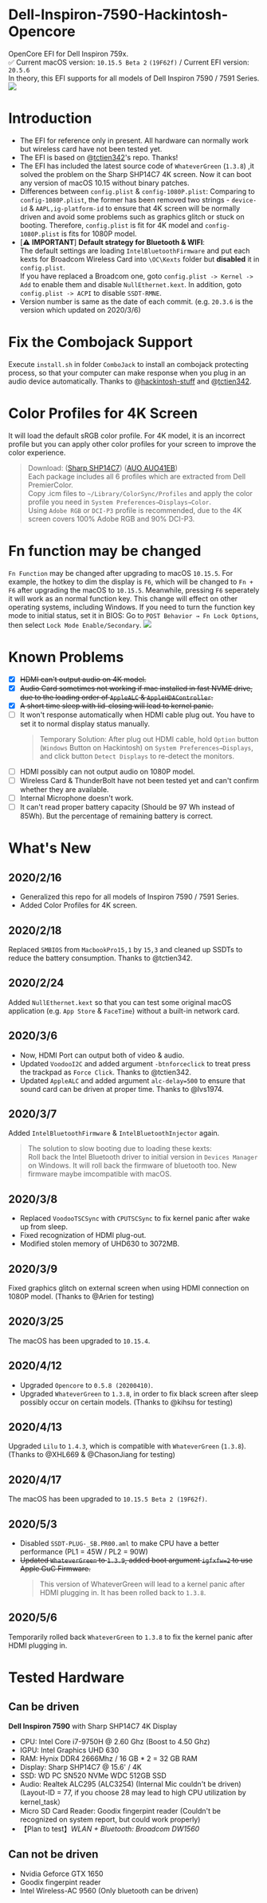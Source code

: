 # Dell-Inspiron-7590-Hackintosh-Opencore
OpenCore EFI for Dell Inspiron 759x.        
✅ Current macOS version: `10.15.5 Beta 2` `(19F62f)`  / Current EFI version: `20.5.6`      
In theory, this EFI supports for all models of Dell Inspiron 7590 / 7591 Series.
![](https://tva1.sinaimg.cn/large/0080xEK2ly1gdwvs89slyj31hc0u01kx.jpg)

# Introduction
* The EFI for reference only in present. All hardware can normally work but wireless card have not been tested yet.
* The EFI is based on @[tctien342](https://github.com/tctien342/Dell-Inspiron-7591-Hackintosh)'s repo. Thanks!
* The EFI has included the latest source code of `WhateverGreen` (`1.3.8`) ,it solved the problem on the Sharp SHP14C7 4K screen. Now it can boot any version of macOS 10.15 without binary patches.
* Differences between `config.plist` & `config-1080P.plist`: Comparing to `config-1080P.plist`, the former has been removed two strings - `device-id` & `AAPL,ig-platform-id` to ensure that 4K screen will be normally driven and avoid some problems such as graphics glitch or stuck on booting. Therefore, `config.plist` is fit for 4K model and `config-1080P.plist` is fits for 1080P model.
* [⚠️ **IMPORTANT**] **Default strategy for Bluetooth & WIFI**: <br> The default settings are loading `IntelBluetoothFirmware` and put each kexts for Broadcom Wireless Card into `\OC\Kexts` folder but **disabled** it in `config.plist`. <br>If you have replaced a Broadcom one, goto `config.plist -> Kernel -> Add` to enable them and disable `NullEthernet.kext`. In addition, goto `config.plist -> ACPI` to disable `SSDT-RMNE`. 
* Version number is same as the date of each commit. (e.g. `20.3.6` is the version which updated on 2020/3/6)

# Fix the Combojack Support
Execute `install.sh` in folder `ComboJack` to install an combojack protecting process, so that your computer can make response when you plug in an audio device automatically.
Thanks to @[hackintosh-stuff](https://github.com/hackintosh-stuff/ComboJack) and @[tctien342](https://github.com/tctien342).

# Color Profiles for 4K Screen
It will load the default sRGB color profile. For 4K model, it is an incorrect profile but you can apply other color profiles for your screen to improve the color experience.
> Download: ([Sharp SHP14C7](http://oss.pm-z.tech/temp_files/SHP14C7_ICC.zip)) ([AUO AUO41EB](http://oss.pm-z.tech/temp_files/AUO41EB_ICC.zip))<br>Each package includes all 6 profiles which are extracted from Dell PremierColor. <br>Copy .icm files to `~/Library/ColorSync/Profiles` and apply the color profile you need in `System Preferences→Displays→Color`.<br>Using `Adobe RGB` or `DCI-P3` profile is recommended, due to the 4K screen covers 100% Adobe RGB and 90% DCI-P3.

# Fn function may be changed
`Fn Function` may be changed after upgrading to macOS `10.15.5`.
For example, the hotkey to dim the display is `F6`, which will be changed to `Fn + F6` after upgrading the macOS to `10.15.5`. Meanwhile, pressing `F6` seperately it will work as an normal function key.
This change will effect on other operating systems, including Windows.
If you need to turn the function key mode to initial status, set it in BIOS: Go to `POST Behavior → Fn Lock Options`, then select `Lock Mode Enable/Secondary`.
![](https://tva1.sinaimg.cn/large/0080xEK2ly1gdwvl59kiyj30rs0fq1kx.jpg)

# Known Problems
- [x] ~~HDMI can't output audio on 4K model.~~
- [x] ~~Audio Card sometimes not working if mac installed in fast NVME drive, due to the loading order of `AppleALC` & `AppleHDAController`.~~
- [x] ~~A short time sleep with lid-closing will lead to kernel panic.~~
- [ ] It won't response automatically when HDMI cable plug out. You have to set it to normal display status manually.
    > Temporary Solution: After plug out HDMI cable, hold  `Option` button (`Windows` Button on Hackintosh) on `System Preferences→Displays`, and click button `Detect Displays` to re-detect the monitors.
- [ ] HDMI possibly can not output audio on 1080P model.
- [ ] Wireless Card & ThunderBolt have not been tested yet and can't confirm whether they are available.
- [ ] Internal Microphone doesn't work.
- [ ] It can't read proper battery capacity (Should be 97 Wh instead of 85Wh). But the percentage of remaining battery is correct.
    
# What's New
## 2020/2/16
* Generalized this repo for all models of Inspiron 7590 / 7591 Series.
* Added Color Profiles for 4K screen.
## 2020/2/18
Replaced `SMBIOS` from `MacbookPro15,1` by `15,3` and cleaned up SSDTs to reduce the battery consumption. Thanks to @tctien342.
## 2020/2/24
Added `NullEthernet.kext` so that you can test some original macOS application (e.g. `App Store` & `FaceTime`) without a built-in network card.
## 2020/3/6
* Now, HDMI Port can output both of video & audio. 
* Updated `VoodooI2C` and added argument `-btnforceclick` to treat press the trackpad as `Force Click`. Thanks to @tctien342.
* Updated `AppleALC` and added argument `alc-delay=500` to ensure that sound card can be driven at proper time. Thanks to @lvs1974.
## 2020/3/7
Added `IntelBluetoothFirmware` & `IntelBluetoothInjector` again.
> The solution to slow booting due to loading these kexts:<br>Roll back the Intel Bluetooth driver to initial version in `Devices Manager` on Windows. It will roll back the firmware of bluetooth too. New firmware maybe imcompatible with macOS.
## 2020/3/8
* Replaced `VoodooTSCSync` with `CPUTSCSync` to fix kernel panic after wake up from sleep.
* Fixed recognization of HDMI plug-out.
* Modified stolen memory of UHD630 to 3072MB.
## 2020/3/9
Fixed graphics glitch on external screen when using HDMI connection on 1080P model. (Thanks to @Arien for testing)
## 2020/3/25
The macOS has been upgraded to `10.15.4`.
## 2020/4/12
* Upgraded `Opencore` to `0.5.8 (20200410)`.
* Upgraded `WhateverGreen` to `1.3.8`, in order to fix black screen after sleep possibly occur on certain models. (Thanks to @kihsu for testing)
## 2020/4/13
Upgraded `Lilu` to `1.4.3`, which is compatible with `WhateverGreen` (`1.3.8`). (Thanks to @XHL669 & @ChasonJiang for testing)
## 2020/4/17
The macOS has been upgraded to `10.15.5 Beta 2 (19F62f)`.
## 2020/5/3
* Disabled `SSDT-PLUG-_SB.PR00.aml` to make CPU have a better performance (PL1 = 45W / PL2 = 90W)
* ~~Updated `WhateverGreen` to `1.3.9`, added boot argument `igfxfw=2` to use Apple GuC Firmware.~~
    > This version of WhateverGreen will lead to a kernel panic after HDMI plugging in. It has been rolled back to `1.3.8`.
## 2020/5/6
Temporarily rolled back `WhateverGreen` to `1.3.8` to fix the kernel panic after HDMI plugging in.
# Tested Hardware
## Can be driven
**Dell Inspiron 7590** with Sharp SHP14C7 4K Display
* CPU: Intel Core i7-9750H @ 2.60 Ghz (Boost to 4.50 Ghz)
* IGPU: Intel Graphics UHD 630
* RAM: Hynix DDR4 2666Mhz / 16 GB * 2 = 32 GB RAM
* Display: Sharp SHP14C7 @ 15.6' / 4K
* SSD: WD PC SN520 NVMe WDC 512GB SSD
* Audio: Realtek ALC295 (ALC3254) (Internal Mic couldn't be driven) (Layout-ID = 77, if you choose 28 may lead to high CPU utilization by kernel_task）
* Micro SD Card Reader: Goodix fingerpint reader (Couldn't be recognized on system report, but could work properly)
* 【Plan to test】_WLAN + Bluetooth: Broadcom DW1560_

## Can not be driven
* Nvidia Geforce GTX 1650
* Goodix fingerpint reader
* Intel Wireless-AC 9560 (Only bluetooth can be driven)

